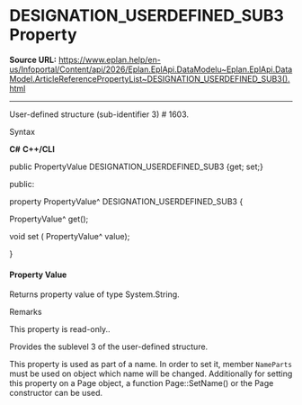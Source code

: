 # DESIGNATION_USERDEFINED_SUB3 Property

**Source URL:** https://www.eplan.help/en-us/Infoportal/Content/api/2026/Eplan.EplApi.DataModelu~Eplan.EplApi.DataModel.ArticleReferencePropertyList~DESIGNATION_USERDEFINED_SUB3().html

---

User-defined structure (sub-identifier 3) # 1603.

Syntax

**C#**
**C++/CLI**


public PropertyValue DESIGNATION_USERDEFINED_SUB3 {get; set;}

public:

property PropertyValue^ DESIGNATION_USERDEFINED_SUB3 {

   PropertyValue^ get();

   void set (    PropertyValue^ value);

}


#### Property Value

Returns property value of type System.String.

Remarks

This property is read-only..

Provides the sublevel 3 of the user-defined structure.

This property is used as part of a name. In order to set it, member `NameParts` must be used on object which name will be changed. Additionally for setting this property on a Page object, a function Page::SetName() or the Page constructor can be used.
